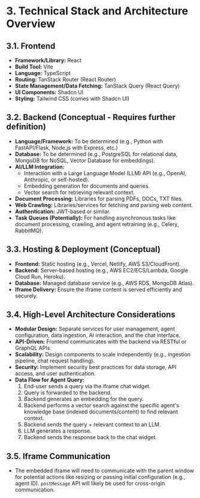 # 3. Technical Stack and Architecture Overview

## 3.1. Frontend

*   **Framework/Library:** React
*   **Build Tool:** Vite
*   **Language:** TypeScript
*   **Routing:** TanStack Router (React Router)
*   **State Management/Data Fetching:** TanStack Query (React Query)
*   **UI Components:** Shadcn UI
*   **Styling:** Tailwind CSS (comes with Shadcn UI)

## 3.2. Backend (Conceptual - Requires further definition)

*   **Language/Framework:** To be determined (e.g., Python with FastAPI/Flask, Node.js with Express, etc.)
*   **Database:** To be determined (e.g., PostgreSQL for relational data, MongoDB for NoSQL, Vector Database for embeddings).
*   **AI/LLM Integration:**
    *   Interaction with a Large Language Model (LLM) API (e.g., OpenAI, Anthropic, or self-hosted).
    *   Embedding generation for documents and queries.
    *   Vector search for retrieving relevant context.
*   **Document Processing:** Libraries for parsing PDFs, DOCs, TXT files.
*   **Web Crawling:** Libraries/services for fetching and parsing web content.
*   **Authentication:** JWT-based or similar.
*   **Task Queues (Potentially):** For handling asynchronous tasks like document processing, crawling, and agent retraining (e.g., Celery, RabbitMQ).

## 3.3. Hosting & Deployment (Conceptual)

*   **Frontend:** Static hosting (e.g., Vercel, Netlify, AWS S3/CloudFront).
*   **Backend:** Server-based hosting (e.g., AWS EC2/ECS/Lambda, Google Cloud Run, Heroku).
*   **Database:** Managed database service (e.g., AWS RDS, MongoDB Atlas).
*   **Iframe Delivery:** Ensure the iframe content is served efficiently and securely.

## 3.4. High-Level Architecture Considerations

*   **Modular Design:** Separate services for user management, agent configuration, data ingestion, AI interaction, and the chat interface.
*   **API-Driven:** Frontend communicates with the backend via RESTful or GraphQL APIs.
*   **Scalability:** Design components to scale independently (e.g., ingestion pipeline, chat request handling).
*   **Security:** Implement security best practices for data storage, API access, and user authentication.
*   **Data Flow for Agent Query:**
    1.  End-user sends a query via the iframe chat widget.
    2.  Query is forwarded to the backend.
    3.  Backend generates an embedding for the query.
    4.  Backend performs a vector search against the specific agent's knowledge base (indexed documents/content) to find relevant context.
    5.  Backend sends the query + relevant context to an LLM.
    6.  LLM generates a response.
    7.  Backend sends the response back to the chat widget.

## 3.5. Iframe Communication

*   The embedded iframe will need to communicate with the parent window for potential actions like resizing or passing initial configuration (e.g., agent ID). `postMessage` API will likely be used for cross-origin communication. 